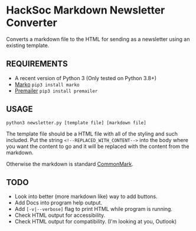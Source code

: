 # HackSoc Markdown Newsletter Converter
Converts a markdown file to the HTML for sending as a newsletter using an existing template.

## REQUIREMENTS
 - A recent version of Python 3 (Only tested on Python 3.8+)
 - [Marko](https://github.com/frostming/marko) `pip3 install marko`
 - [Premailer](https://github.com/peterbe/premailer) `pip3 install premailer`

## USAGE
`python3 newsletter.py [template file] [markdown file]`

The template file should be a HTML file with all of the styling and such included.
Put the string `<!--REPLACED_WITH_CONTENT-->` into the body where you want the content
to go and it will be replaced with the content from the markdown.

Otherwise the markdown is standard [CommonMark](https://spec.commonmark.org/).

## TODO
 - Look into better (more markdown like) way to add buttons.
 - Add Docs into program help output.
 - Add `[-v|--verbose]` flag to print HTML while program is running.
 - Check HTML output for accessibility.
 - Check HTML output for compatibility. (I'm looking at you, Outlook)
